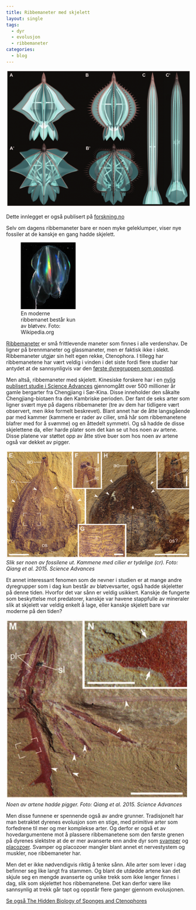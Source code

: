 ```yaml
---
title: Ribbemaneter med skjelett
layout: single
tags:
  - dyr
  - evolusjon
  - ribbemaneter
categories:
  - blog
---
```


![ribbemaneter med skjelett][1]

Dette innlegget er også publisert på [forskning.no](http://forskning.no/blogg/jon-brates-blogg/ribbemaneter-med-skjelett)
	
Selv om dagens ribbemaneter bare er noen myke geleklumper, viser nye fossiler at de kanskje en gang hadde skjelett.

<figure style="width: 150px" class="align-left">
  <img src="/images/combjelly_wiki.jpg" alt="">
  <figcaption>En moderne ribbemanet består kun av bløtvev. Foto: Wikipedia.org</figcaption>
</figure>
  
  
[Ribbemaneter](https://no.wikipedia.org/wiki/Ribbemaneter) er små frittlevende maneter som finnes i alle verdenshav. De ligner på brennmaneter og glassmaneter, men er faktisk ikke i slekt. Ribbemaneter utgjør sin helt egen rekke, Ctenophora. I tillegg har ribbemanetene har vært veldig i vinden i det siste fordi flere studier har antydet at de sannsynligvis var den [første dyregruppen som oppstod](http://forskning.no/content/var-forfaren-var-en-ribbemanet).

Men altså, ribbemaneter med skjelett. Kinesiske forskere har i en [nylig publisert studie i Science Advances](http://advances.sciencemag.org/content/1/6/e1500092) gjennomgått over 500 millioner år gamle bergarter fra Chengjiang i Sør-Kina. Disse inneholder den såkalte Chengjiang-biotaen fra den Kambriske perioden. Der fant de seks arter som ligner svært mye på dagens ribbemaneter (tre av dem har tidligere vært observert, men ikke formelt beskrevet). Blant annet har de åtte langsgående par med kammer (kammene er rader av cilier, små hår som ribbemanetene blafrer med for å svømme) og en åttedelt symmetri. Og så hadde de disse skjelettene da, eller harde plater som det kan se ut hos noen av artene. Disse platene var støttet opp av åtte stive buer som hos noen av artene også var dekket av pigger.  

![fossile ribbemaneter][3]
*Slik ser noen av fossilene ut. Kammene med cilier er tydelige (cr). Foto: Qiang et al. 2015. Science Advances*


Et annet interessant fenomen som de nevner i studien er at mange andre dyregrupper som i dag kun består av bløtvevsarter, også hadde skjeletter på denne tiden. Hvorfor det var sånn er veldig usikkert. Kanskje de fungerte som beskyttelse mot predatorer, kanskje var havene stappfulle av mineraler slik at skjelett var veldig enkelt å lage, eller kanskje skjelett bare var moderne på den tiden?

![fossile ribbemaneter][4]    
*Noen av artene hadde pigger. Foto: Qiang et al. 2015. Science Advances*

Men disse funnene er spennende også av andre grunner. Tradisjonelt har man betraktet dyrenes evolusjon som en stige, med primitive arter som forfedrene til mer og mer komplekse arter. Og derfor er også et av hovedargumentene mot å plassere ribbemanetene som den første grenen på dyrenes slektstre at de er mer avanserte enn andre dyr som [svamper](https://no.wikipedia.org/wiki/Svamper) og [placozoer](https://no.wikipedia.org/wiki/Placozoer). Svamper og placozoer mangler blant annet et nervestystem og muskler, noe ribbemaneter har.

Men det er ikke nødvendigvis riktig å tenke sånn. Alle arter som lever i dag befinner seg like langt fra stammen. Og blant de utdødde artene kan det skjule seg en mengde avanserte og unike trekk som ikke lenger finnes i dag, slik som skjelettet hos ribbemanetene. Det kan derfor være like sannsynlig at trekk går tapt og oppstår flere ganger gjennom evolusjonen.
  

[Se også The Hidden Biology of Sponges and Ctenophores](http://www.cell.com/trends/ecology-evolution/abstract/S0169-5347%2815%2900062-2)

[1]: /images/screen_shot_2015-07-19_at_21.56.32.png
[2]: /images/combjelly_wiki.jpg "En moderne ribbemanet består kun av bløtvev. Foto: Wikipedia.org"
[3]: /images/screen_shot_2015-07-18_at_18.51.27.png "Slik ser noen av fossilene ut. Kammene med cilier er tydelige (cr) Foto: Qiang et al. 2015. Science Advances"
[4]: /images/screen_shot_2015-07-19_at_21.52.29.png "Noen av artene hadde pigger. Foto: Qiang et al. 2015. Science Advances"
